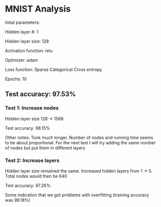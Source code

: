 # MNIST Analysis

Intial parameters:

Hidden layer #: 1

Hidden layer size: 128

Activation function: relu

Optimizer: adam

Loss function: Sparse Categorical Cross entropy

Epochs: 10

Test accuracy: 97.53%
---

### Test 1: Increase nodes

Hidden layer size 128 -> 1568

Test accuracy: 98.15%

Other notes: Took much longer. Number of nodes and running 
time seems to be about proportional. For the next test I will try 
adding the same number of nodes but put them in different layers


### Test 2: Increase layers

Hidden layer size remained the same. Increased hidden layers from 1 -> 5.
Total nodes would then be 640

Test accuracy: 97.26%

Some indication that we got problems with overfitting (training 
accuracy was 99.18%)

